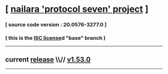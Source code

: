
# [ [nailara 'protocol seven' project](http://src.nailara.net/) ]

### [ source code version : 20.0576-3277.0 ]

### ( this is the [ISC license](license)d "base" branch )
---
## current [release](https://github.com/anotherlink/nailara/releases) \\\\// [v1.53.0](https://github.com/anotherlink/nailara/releases/tag/v1.53.0)
---
